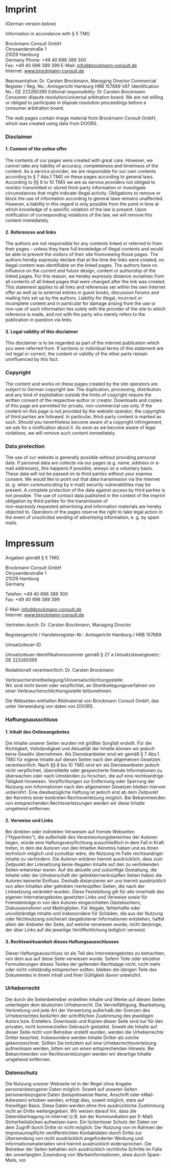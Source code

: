 # Imprint
(German version below)

Information in accordance with § 5 TMG

Brockmann Consult GmbH  
Chrysanderstraße 1  
21029 Hamburg  
Germany
Phone: +49 40 696 389 300  
Fax: +49 40 696 389 399
E-Mail: info@brockmann-consult.de  
Internet: www.brockmann-consult.de

Representative: Dr. Carsten Brockmann, Managing Director
Commercial Register / Reg. No.: Amtsgericht Hamburg HRB 157689
VAT Identification No.: DE 223260395
Editorial responsibility: Dr Carsten Brockmann
Consumer dispute resolution/universal arbitration board:
We are not willing or obliged to participate in dispute resolution proceedings before a consumer arbitration board.

The web pages contain image material from Brockmann Consult GmbH, which was created 
using data from DOORS. 


### Disclaimer

#### 1. Content of the online offer

The contents of our pages were created with great care. However, we cannot take any liability of accuracy, 
completeness and timeliness of the content. As a service provider, we are responsible for our own contents according to 
§ 7 Abs.1 TMG on these pages according to general laws. According to §§ 8 to 10 TMG we are as service providers 
not obliged to monitor transmitted or stored third-party information or investigate circumstances that might 
indicate illegal activity. Obligations to remove or block the use of information according to general laws 
remains unaffected. However, a liability in this regard is only possible from the point in time at which knowledge 
of a specific violation of the law is present. Upon notification of corresponding violations of the law, we will 
remove this content immediately.

#### 2. References and links

The authors are not responsible for any contents linked or referred to from their pages – unless they have full 
knowledge of illegal contents and would be able to prevent the visitors of their site fromviewing those pages. The 
authors hereby expressly declare that at the time the links were created, no illegal content was identifiable on 
the linked pages. The authors have no influence on the current and future design, content or authorship of the 
linked pages. For this reason, we hereby expressly distance ourselves from all contents of all linked pages that 
were changed after the link was created. This statement applies to all links and references set within the own 
Internet offer as well as to external entries in guest books, discussion forums and mailing lists set up by the 
authors. Liability for illegal, incorrect or incomplete content and in particular for damage arising from the use 
or non-use of such information lies solely with the provider of the site to which reference is made, and not with 
the party who merely refers to the publication in question via links.

#### 3. Legal validity of this disclaimer

This disclaimer is to be regarded as part of the internet publication which you were referred from. If sections or 
individual terms of this statement are not legal or correct, the content or validity of the other parts remain 
uninfluenced by this fact.

### Copyright

The content and works on these pages created by the site operators are subject to German copyright law.
The duplication, processing, distribution and any kind of exploitation outside the limits of copyright
require the written consent of the respective author or creator. Downloads and copies of this page are
permitted for private, non-commercial use only. If the content on this page is not provided by the website operator, 
the copyrights of third parties are followed. In particular, third-party content is marked as such. Should you 
nevertheless become aware of a copyright infringement, we ask for a notification about it.
As soon as we become aware of legal violations, we will remove such content immediately.

### Data protection

The use of our website is generally possible without providing personal data. If personal data are collecte via our 
pages (e.g. name, address or e-mail addresses), this happens if possible, always on a voluntary basis. These data 
will not be passed on to third parties without your express consent.
We would like to point out that data transmission via the Internet (e. g. when communicating by e-mail) security 
vulnerabilities may be present. A complete protection of the data against access by third parties is not possible.
The use of contact data published in the context of the imprint obligation by third parties for the transmission of  
non-expressly requested advertising and information materials are hereby objected to. Operators
of the pages reserve the right to take legal action in the event of unsolicited sending of advertising 
information, e. g. by spam mails.

# Impressum
Angaben gemäß § 5 TMG

Brockmann Consult GmbH  
Chrysanderstraße 1  
21029 Hamburg  
Germany  

Telefon: +49 40 696 389 300  
Fax: +49 40 696 389 399  

E-Mail: info@brockmann-consult.de  
Internet: www.brockmann-consult.de  

Vertreten durch: Dr. Carsten Brockmann, Managing Director

Registergericht / Handelsregister-Nr.: Amtsgericht Hamburg / HRB 157689

Umsatzsteuer-ID

Umsatzsteuer-Identifikationsnummer gemäß § 27 a Umsatzsteuergesetz:: DE 223260395

Redaktionell verantwortlich: Dr. Carsten Brockmann

Verbraucherstreitbeilegung/Universalschlichtungsstelle:  
Wir sind nicht bereit oder verpflichtet, an Streitbeilegungsverfahren vor einer
Verbraucherschlichtungsstelle teilzunehmen.

Die Webseiten enthalten Bildmaterial von Brockmann Consult GmbH, das unter 
Verwendung von daten von DOORS.


### Haftungsausschluss

#### 1. Inhalt des Onlineangebotes

Die Inhalte unserer Seiten wurden mit größter Sorgfalt erstellt. Für die Richtigkeit, Vollständigkeit und Aktualität 
der Inhalte können wir jedoch keine Gewähr übernehmen. Als Diensteanbieter sind wir gemäß § 7 Abs.1 TMG für eigene 
Inhalte auf diesen Seiten nach den allgemeinen Gesetzen verantwortlich. Nach §§ 8 bis 10 TMG sind wir als 
Diensteanbieter jedoch nicht verpflichtet, übermittelte oder gespeicherte fremde Informationen zu überwachen oder nach 
Umständen zu forschen, die auf eine rechtswidrige Tätigkeit hinweisen. Verpflichtungen zur Entfernung oder Sperrung der 
Nutzung von Informationen nach den allgemeinen Gesetzen bleiben hiervon unberührt. Eine diesbezügliche Haftung ist 
jedoch erst ab dem Zeitpunkt der Kenntnis einer konkreten Rechtsverletzung möglich. Bei Bekanntwerden von 
entsprechenden Rechtsverletzungen werden wir diese Inhalte umgehend entfernen.

#### 2. Verweise und Links

Bei direkten oder indirekten Verweisen auf fremde Webseiten (“Hyperlinks”), die außerhalb des 
Verantwortungsbereiches der Autoren liegen, würde eine Haftungsverpflichtung ausschließlich in dem Fall in Kraft 
treten, in dem die Autoren von den Inhalten Kenntnis haben und es ihnen technisch möglich und zumutbar wäre, die 
Nutzung im Falle rechtswidriger Inhalte zu verhindern. Die Autoren erklären hiermit ausdrücklich, dass zum 
Zeitpunkt der Linksetzung keine illegalen Inhalte auf den zu verlinkenden Seiten erkennbar waren. Auf die aktuelle 
und zukünftige Gestaltung, die Inhalte oder die Urheberschaft der gelinkten/verknüpften Seiten haben die Autoren 
keinerlei Einfluss. Deshalb distanzieren wir uns hiermit ausdrücklich von allen Inhalten aller gelinkten 
/verknüpften Seiten, die nach der Linksetzung verändert wurden. Diese Feststellung gilt für alle innerhalb des 
eigenen Internetangebotes gesetzten Links und Verweise sowie für Fremdeinträge in von den Autoren eingerichteten 
Gästebüchern, Diskussionsforen und Mailinglisten. Für illegale, fehlerhafte oder unvollständige Inhalte und 
insbesondere für Schäden, die aus der Nutzung oder Nichtnutzung solcherart dargebotener Informationen entstehen, 
haftet allein der Anbieter der Seite, auf welche verwiesen wurde, nicht derjenige, der über Links auf die jeweilige 
Veröffentlichung lediglich verweist.

#### 3. Rechtswirksamkeit dieses Haftungsausschlusses

Dieser Haftungsausschluss ist als Teil des Internetangebotes zu betrachten, von dem aus auf diese Seite verwiesen 
wurde. Sofern Teile oder einzelne Formulierungen dieses Textes der geltenden Rechtslage nicht, nicht mehr oder 
nicht vollständig entsprechen sollten, bleiben die übrigen Teile des Dokumentes in ihrem Inhalt und ihrer 
Gültigkeit davon unberührt.

### Urheberrecht

Die durch die Seitenbetreiber erstellten Inhalte und Werke auf diesen Seiten unterliegen dem deutschen Urheberrecht. 
Die Vervielfältigung, Bearbeitung, Verbreitung und jede Art der Verwertung außerhalb der Grenzen des Urheberrechtes 
bedürfen der schriftlichen Zustimmung des jeweiligen Autors bzw. Erstellers. Downloads und Kopien dieser Seite sind 
nur für den privaten, nicht kommerziellen Gebrauch gestattet. Soweit die Inhalte auf dieser Seite nicht vom Betreiber 
erstellt wurden, werden die Urheberrechte Dritter beachtet. Insbesondere werden Inhalte Dritter als solche 
gekennzeichnet. Sollten Sie trotzdem auf eine Urheberrechtsverletzung aufmerksam werden, bitten wir um einen 
entsprechenden Hinweis. Bei Bekanntwerden von Rechtsverletzungen werden wir derartige Inhalte umgehend entfernen.

### Datenschutz

Die Nutzung unserer Webseite ist in der Regel ohne Angabe personenbezogener Daten möglich. Soweit auf unseren Seiten 
personenbezogene Daten (beispielsweise Name, Anschrift oder eMail-Adressen) erhoben werden, erfolgt dies, soweit 
möglich, stets auf freiwilliger Basis. Diese Daten werden ohne Ihre ausdrückliche Zustimmung nicht an Dritte 
weitergegeben.
Wir weisen darauf hin, dass die Datenübertragung im Internet (z.B. bei der Kommunikation per E-Mail) Sicherheitslücken 
aufweisen kann. Ein lückenloser Schutz der Daten vor dem Zugriff durch Dritte ist nicht möglich.
Der Nutzung von im Rahmen der Impressumspflicht veröffentlichten Kontaktdaten durch Dritte zur Übersendung von nicht 
ausdrücklich angeforderter Werbung und Informationsmaterialien wird hiermit ausdrücklich widersprochen. Die Betreiber 
der Seiten behalten sich ausdrücklich rechtliche Schritte im Falle der unverlangten Zusendung von Werbeinformationen, 
etwa durch Spam-Mails, vor.


